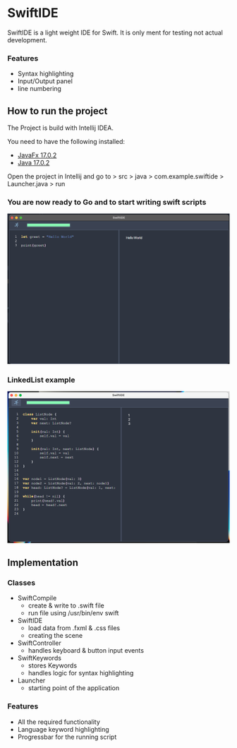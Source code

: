 # SwiftIDE 

SwiftIDE is a light weight IDE for Swift. It is only ment for testing not actual development. 

### Features
- Syntax highlighting
- Input/Output panel
- line numbering 

## How to run the project
The Project is build with Intellij IDEA. 

You need to have the following installed:
- [JavaFx 17.0.2](https://gluonhq.com/products/javafx/)
- [Java 17.0.2](https://www.oracle.com/java/technologies/downloads/)

Open the project in Intellij and go to > src > java > com.example.swiftide > Launcher.java > run

### You are now ready to Go and to start writing swift scripts

![](src/main/resources/com/example/swiftide/swiftide.png)

### LinkedList example

![](src/main/resources/com/example/swiftide/ListNode.png)

## Implementation 

### Classes 

- SwiftCompile 
    - create & write to .swift file 
    - run file using /usr/bin/env swift 
- SwiftIDE 
    - load data from .fxml & .css files
    - creating the scene
- SwiftController
    - handles keyboard & button input events 
- SwiftKeywords
    - stores Keywords
    - handles logic for syntax highlighting 
- Launcher
    - starting point of the application 
  
### Features 

- All the required functionality
- Language keyword highlighting 
- Progressbar for the running script 
